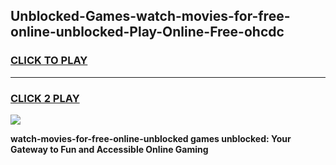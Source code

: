 
## Unblocked-Games-watch-movies-for-free-online-unblocked-Play-Online-Free-ohcdc
<h3>
<a href="https://premium76.site?title=watch-movies-for-free-online-unblocked&ref=26A">CLICK TO PLAY</a></h3>
<hr>

<h3>
<a href="https://premium76.site?title=watch-movies-for-free-online-unblocked&ref=26A">CLICK 2 PLAY</a>
  
</h3>

<a href="https://premium76.site?title=watch-movies-for-free-online-unblocked&ref=26A"><img src="https://clearcache.store/games.png"></a>


**watch-movies-for-free-online-unblocked games unblocked: Your Gateway to Fun and Accessible Online Gaming**
